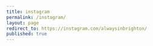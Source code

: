 ```yaml
---
title: instagram
permalink: /instagram/
layout: page
redirect_to: https://instagram.com/alwaysinbrighton/
published: true
---
```

